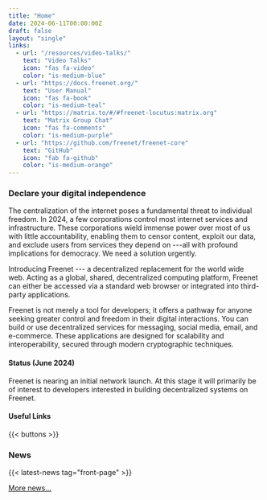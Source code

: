 ```yaml
---
title: "Home"
date: 2024-06-11T00:00:00Z
draft: false
layout: "single"
links:
  - url: "/resources/video-talks/"
    text: "Video Talks"
    icon: "fas fa-video"
    color: "is-medium-blue"
  - url: "https://docs.freenet.org/"
    text: "User Manual"
    icon: "fas fa-book"
    color: "is-medium-teal"
  - url: "https://matrix.to/#/#freenet-locutus:matrix.org"
    text: "Matrix Group Chat"
    icon: "fas fa-comments"
    color: "is-medium-purple"
  - url: "https://github.com/freenet/freenet-core"
    text: "GitHub"
    icon: "fab fa-github"
    color: "is-medium-orange"
---
```


### Declare your digital independence

The centralization of the internet poses a fundamental threat to individual freedom. In 2024, a few corporations control
most internet services and infrastructure. These corporations wield immense power over most of us with little
accountability, enabling them to censor content, exploit our data, and exclude users from services they depend on ---all
with profound implications for democracy. We need a solution urgently.

Introducing Freenet --- a decentralized replacement for the world wide web. Acting as a global, shared, decentralized
computing platform, Freenet can either be accessed via a standard web browser or integrated into third-party
applications.

Freenet is not merely a tool for developers; it offers a pathway for anyone seeking greater control and freedom in their
digital interactions. You can build or use decentralized services for messaging, social media, email, and e-commerce.
These applications are designed for scalability and interoperability, secured through modern cryptographic techniques.

#### Status (June 2024)

Freenet is nearing an initial network launch. At this stage it will primarily be of interest to developers interested in
building decentralized systems on Freenet.

#### Useful Links

{{< buttons >}}

### News

{{< latest-news tag="front-page" >}}

[More news...](news)
